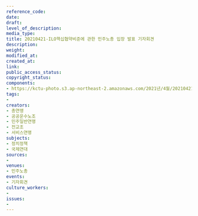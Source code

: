 ```yaml
---
reference_code: 
date: 
draft: 
level_of_description: 
media_type: 
title: 20210421-ILO핵십협약비준에 관한 민주노총 입장 발표 기자회견
description: 
weight: 
modified_at: 
created_at: 
link: 
public_access_status: 
copyright_status: 
components:
- https://kctu-photo.s3.ap-northeast-2.amazonaws.com/2021년/4월/20210421-ILO핵십협약비준에+관한+민주노총+입장+발표+기자회견/_1DX0099.jpg
tags:
- 
creators:
- 총연맹
- 공공운수노조
- 민주일반연맹
- 전교조
- 서비스연맹
subjects:
- 정치정책
- 국제연대
sources:
- 
venues:
- 민주노총
events:
- 기자회견
culture_workers:
- 
issues:
- 
---
```

